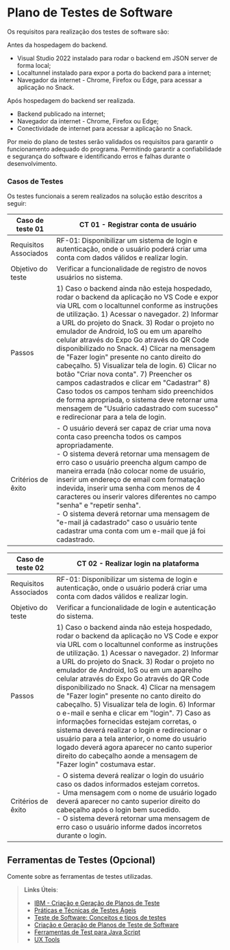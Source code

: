 # Plano de Testes de Software
Os requisitos para realização dos testes de software são:

Antes da hospedagem do backend.
- Visual Studio 2022 instalado para rodar o backend em JSON server de forma local;
- Localtunnel instalado para expor a porta do backend para a internet;
- Navegador da internet - Chrome, Firefox ou Edge, para acessar a aplicação no Snack.

Após hospedagem do backend ser realizada.
- Backend publicado na internet;
- Navegador da internet - Chrome, Firefox ou Edge;
- Conectividade de internet para acessar a aplicação no Snack.

Por meio do plano de testes serão validados os requisitos para garantir o funcionamento adequado do programa. Permitindo garantir a confiabilidade e segurança do software e identificando erros e falhas durante o desenvolvimento.
 
### Casos de Testes
Os testes funcionais a serem realizados na solução estão descritos a seguir:

|Caso de teste 01     | CT 01 - Registrar conta de usuário |
|-------|-------------------------
|Requisitos Associados | RF-01: Disponibilizar um sistema de login e autenticação, onde o usuário poderá criar uma conta com dados válidos e realizar login.
|Objetivo do teste| Verificar a funcionalidade de registro de novos usuários no sistema. |
|Passos |	1) Caso o backend ainda não esteja hospedado, rodar o backend da aplicação no VS Code e expor via URL com o localtunnel conforme as instruções de utilização. 1) Acessar o navegador. 2) Informar a URL do projeto do Snack. 3) Rodar o projeto no emulador de Android, IoS ou em um aparelho celular através do Expo Go através do QR Code disponibilizado no Snack. 4) Clicar na mensagem de "Fazer login" presente no canto direito do cabeçalho. 5) Visualizar tela de login. 6) Clicar no botão "Criar nova conta". 7) Preencher os campos cadastrados e clicar em "Cadastrar" 8) Caso todos os campos tenham sido preenchidos de forma apropriada, o sistema deve retornar uma mensagem de "Usuário cadastrado com sucesso" e redirecionar para a tela de login. |
|Critérios de êxito| - O usuário deverá ser capaz de criar uma nova conta caso preencha todos os campos apropriadamente.<br>- O sistema deverá retornar uma mensagem de erro caso o usuário preencha algum campo de maneira errada (não colocar nome de usuário, inserir um endereço de email com formatação indevida, inserir uma senha com menos de 4 caracteres ou inserir valores diferentes no campo "senha" e "repetir senha".<br>- O sistema deverá retornar uma mensagem de "e-mail já cadastrado" caso o usuário tente cadastrar uma conta com um e-mail que já foi cadastrado. |

|Caso de teste 02     | CT 02 - Realizar login na plataforma |
|-------|-------------------------
|Requisitos Associados | RF-01: Disponibilizar um sistema de login e autenticação, onde o usuário poderá criar uma conta com dados válidos e realizar login.
|Objetivo do teste| Verificar a funcionalidade de login e autenticação do sistema. |
|Passos |	1) Caso o backend ainda não esteja hospedado, rodar o backend da aplicação no VS Code e expor via URL com o localtunnel conforme as instruções de utilização. 1) Acessar o navegador. 2) Informar a URL do projeto do Snack. 3) Rodar o projeto no emulador de Android, IoS ou em um aparelho celular através do Expo Go através do QR Code disponibilizado no Snack. 4) Clicar na mensagem de "Fazer login" presente no canto direito do cabeçalho. 5) Visualizar tela de login. 6) Informar o e-mail e senha e clicar em "login". 7) Caso as informações fornecidas estejam corretas, o sistema deverá realizar o login e redirecionar o usuário para a tela anterior, o nome do usuário logado deverá agora aparecer no canto superior direito do cabeçalho aonde a mensagem de "Fazer login" costumava estar. |
|Critérios de êxito| - O sistema deverá realizar o login do usuário caso os dados informados estejam corretos.<br>- Uma mensagem com o nome de usuário logado deverá aparecer no canto superior direito do cabeçalho após o login bem sucedido.<br>- O sistema deverá retornar uma mensagem de erro caso o usuário informe dados incorretos durante o login. |
 
## Ferramentas de Testes (Opcional)

Comente sobre as ferramentas de testes utilizadas.
 
> **Links Úteis**:
> - [IBM - Criação e Geração de Planos de Teste](https://www.ibm.com/developerworks/br/local/rational/criacao_geracao_planos_testes_software/index.html)
> - [Práticas e Técnicas de Testes Ágeis](http://assiste.serpro.gov.br/serproagil/Apresenta/slides.pdf)
> -  [Teste de Software: Conceitos e tipos de testes](https://blog.onedaytesting.com.br/teste-de-software/)
> - [Criação e Geração de Planos de Teste de Software](https://www.ibm.com/developerworks/br/local/rational/criacao_geracao_planos_testes_software/index.html)
> - [Ferramentas de Test para Java Script](https://geekflare.com/javascript-unit-testing/)
> - [UX Tools](https://uxdesign.cc/ux-user-research-and-user-testing-tools-2d339d379dc7)
